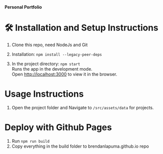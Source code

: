 **Personal Portfolio**
# 🛠 Installation and Setup Instructions

1. Clone this repo, need NodeJs and Git

2. Installation: `npm install --legacy-peer-deps`

3. In the project directory: `npm start`\
Runs the app in the development mode.\
Open [http://localhost:3000](http://localhost:3000) to view it in the browser.

# Usage Instructions

1. Open the project folder and Navigate to `/src/assets/data` for projects.

# Deploy with Github Pages

1. Run `npm run build`
2. Copy everything in the build folder to brendanlapuma.github.io repo
